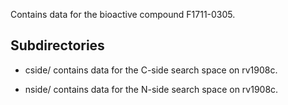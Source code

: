 Contains data for the bioactive compound F1711-0305.

## Subdirectories

- cside/ contains data for the C-side search space on rv1908c.

- nside/ contains data for the N-side search space on rv1908c.

